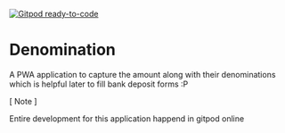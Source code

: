 [![Gitpod ready-to-code](https://img.shields.io/badge/Gitpod-ready--to--code-blue?logo=gitpod)](https://gitpod.io/#https://github.com/Harish321/Denomination)

# Denomination
A PWA application to capture the amount along with their denominations which is helpful later to fill bank deposit forms :P


[ Note ]

Entire development for this application happend in gitpod online
